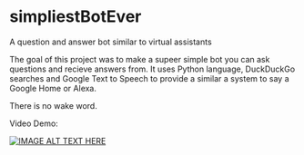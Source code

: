 # simpliestBotEver
A question and answer bot similar to virtual assistants

The goal of this project was to make a supeer simple bot you can ask questions and recieve answers from.
It uses Python language, DuckDuckGo searches and Google Text to Speech to provide a similar a system to say a Google Home or Alexa.

There is no wake word.

Video Demo:
 
[![IMAGE ALT TEXT HERE](https://img.youtube.com/vi/purkG5Bazbw/0.jpg)](https://www.youtube.com/watch?v=purkG5Bazbw)
